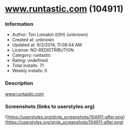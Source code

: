 # www.runtastic.com (104911)

### Information
- Author: Ton Lomakin (t0H) (unknown)
- Created at: unknown
- Updated at: 9/2/2014, 11:08:44 AM
- License: NO-REDISTRIBUTION
- Category: runtastic
- Rating: undefined
- Total installs: 71
- Weekly installs: 0


### Description
www.runtastic.com


### Screenshots (links to userstyles.org)
![https://userstyles.org/style_screenshots/104911-after.png](https://userstyles.org/style_screenshots/104911-after.png)


